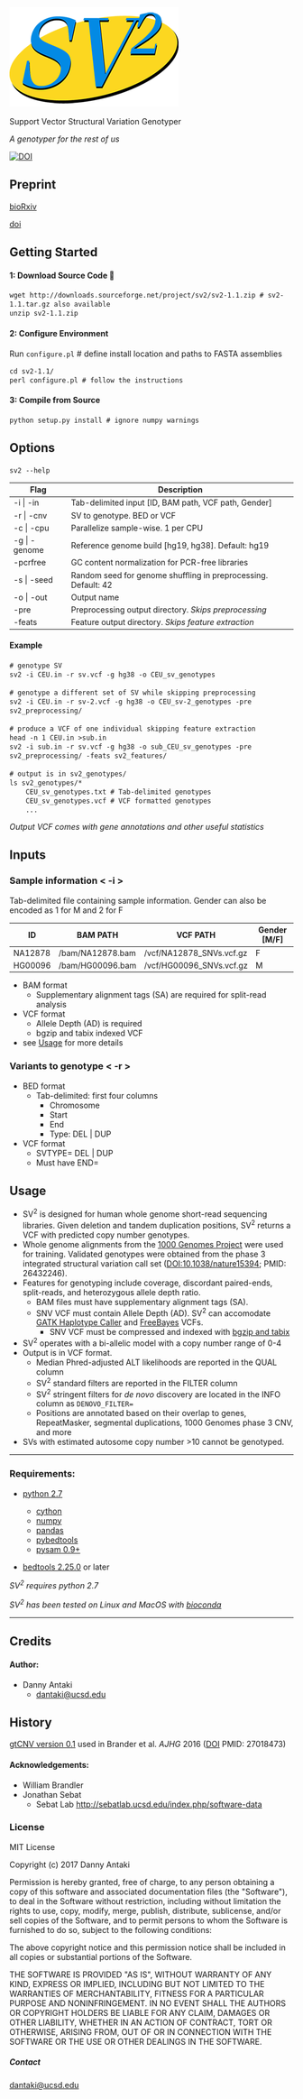 
![alt text](sv2.png "Support Vector Structural Variation Genotyper")

Support Vector Structural Variation Genotyper

*A genotyper for the rest of us*

[![DOI](https://zenodo.org/badge/80166279.svg)](https://zenodo.org/badge/latestdoi/80166279)

## Preprint

[bioRxiv](http://biorxiv.org/content/early/2017/03/17/113498) 

[doi](https://doi.org/10.1101/113498)


## Getting Started
#### 1: Download Source Code :floppy_disk:
```
wget http://downloads.sourceforge.net/project/sv2/sv2-1.1.zip # sv2-1.1.tar.gz also available
unzip sv2-1.1.zip
```
#### 2: Configure Environment
Run `configure.pl` # define install location and paths to FASTA assemblies
```
cd sv2-1.1/
perl configure.pl # follow the instructions
```
#### 3: Compile from Source 
```
python setup.py install # ignore numpy warnings
```
## Options
`sv2 --help`

Flag | Description
--- | -------------
-i \| -in | Tab-delimited input [ID, BAM path, VCF path, Gender]
-r \| -cnv | SV to genotype. BED or VCF
-c \| -cpu | Parallelize sample-wise. 1 per CPU 
-g \| -genome | Reference genome build [hg19, hg38]. Default: hg19
-pcrfree | GC content normalization for PCR-free libraries
-s \| -seed | Random seed for genome shuffling in preprocessing. Default: 42
-o \| -out | Output name
-pre | Preprocessing output directory. *Skips preprocessing*
-feats | Feature output directory. *Skips feature extraction*
#### Example
```
# genotype SV 
sv2 -i CEU.in -r sv.vcf -g hg38 -o CEU_sv_genotypes

# genotype a different set of SV while skipping preprocessing
sv2 -i CEU.in -r sv-2.vcf -g hg38 -o CEU_sv-2_genotypes -pre sv2_preprocessing/

# produce a VCF of one individual skipping feature extraction 
head -n 1 CEU.in >sub.in
sv2 -i sub.in -r sv.vcf -g hg38 -o sub_CEU_sv_genotypes -pre sv2_preprocessing/ -feats sv2_features/

# output is in sv2_genotypes/
ls sv2_genotypes/*
    CEU_sv_genotypes.txt # Tab-delimited genotypes
    CEU_sv_genotypes.vcf # VCF formatted genotypes
    ...
```
*Output VCF comes with gene annotations and other useful statistics*
## Inputs
### Sample information < -i >
Tab-delimited file containing sample information. Gender can also be encoded as 1 for M and 2 for F

ID | BAM PATH |  VCF PATH | Gender [M/F]
--- | --- | --- | ---
NA12878 | /bam/NA12878.bam | /vcf/NA12878_SNVs.vcf.gz | F 
HG00096 | /bam/HG00096.bam | /vcf/HG00096_SNVs.vcf.gz | M

* BAM format
  * Supplementary alignment tags (SA) are required for split-read analysis
* VCF format
  * Allele Depth (AD) is required 
  * bgzip and tabix indexed VCF
* see [Usage](#usage) for more details
  
### Variants to genotype < -r >
* BED format
  * Tab-delimited: first four columns 
    * Chromosome
    * Start
    * End
    * Type: DEL | DUP
* VCF format
  * SVTYPE= DEL | DUP
  * Must have END=
  
## Usage
* SV<sup>2</sup> is designed for human whole genome short-read sequencing libraries. Given deletion and tandem duplication positions, SV<sup>2</sup> returns a VCF with predicted copy number genotypes.
* Whole genome alignments from the [1000 Genomes Project](http://www.1000genomes.org/) were used for training. Validated genotypes were obtained from the phase 3 integrated structural variation call set ([DOI:10.1038/nature15394](http://dx.doi.org/10.1038%2Fnature15394); PMID:    26432246).
* Features for genotyping include coverage, discordant paired-ends, split-reads, and heterozygous allele depth ratio.
   * BAM files must have supplementary alignment tags (SA).
   * SNV VCF must contain Allele Depth (AD). SV<sup>2</sup> can accomodate [GATK Haplotype Caller](https://software.broadinstitute.org/gatk/gatkdocs/org_broadinstitute_gatk_tools_walkers_haplotypecaller_HaplotypeCaller.php) and [FreeBayes](https://github.com/ekg/freebayes) VCFs.
      * SNV VCF must be compressed and indexed with [bgzip and tabix](http://www.htslib.org/doc/tabix.html)
* SV<sup>2</sup> operates with a bi-allelic model with a copy number range of 0-4
* Output is in VCF format.
   * Median Phred-adjusted ALT likelihoods are reported in the QUAL column
   * SV<sup>2</sup> standard filters are reported in the FILTER column
   * SV<sup>2</sup> stringent filters for *de novo* discovery are located in the INFO column as `DENOVO_FILTER=`
   * Positions are annotated based on their overlap to genes, RepeatMasker, segmental duplications, 1000 Genomes phase 3 CNV, and more
* SVs with estimated autosome copy number >10 cannot be genotyped. 

---

### Requirements:
* [python 2.7](https://www.python.org/)
  * [cython](https://github.com/cython/cython)
  * [numpy](http://www.numpy.org/)
  * [pandas](http://pandas.pydata.org/)
  * [pybedtools](https://daler.github.io/pybedtools/)
  * [pysam 0.9+](https://github.com/pysam-developers/pysam)

* [bedtools 2.25.0](https://github.com/arq5x/bedtools2/releases) or later

*SV<sup>2</sup> requires python 2.7*

*SV<sup>2</sup> has been tested on Linux and MacOS with [bioconda](https://bioconda.github.io/)*

---

## Credits

#### Author:

* Danny Antaki
    * dantaki@ucsd.edu
    
## History
[gtCNV version 0.1](https://github.com/dantaki/gtCNV/tree/Version-0.1) used in Brander et al. *AJHG* 2016 ([DOI](http://dx.doi.org/10.1016/j.ajhg.2016.02.018) PMID:    27018473)

#### Acknowledgements:
* William Brandler
* Jonathan Sebat
    * Sebat Lab http://sebatlab.ucsd.edu/index.php/software-data

### License 
MIT License

Copyright (c) 2017 Danny Antaki

Permission is hereby granted, free of charge, to any person obtaining a copy
of this software and associated documentation files (the "Software"), to deal
in the Software without restriction, including without limitation the rights
to use, copy, modify, merge, publish, distribute, sublicense, and/or sell
copies of the Software, and to permit persons to whom the Software is
furnished to do so, subject to the following conditions:

The above copyright notice and this permission notice shall be included in all
copies or substantial portions of the Software.

THE SOFTWARE IS PROVIDED "AS IS", WITHOUT WARRANTY OF ANY KIND, EXPRESS OR
IMPLIED, INCLUDING BUT NOT LIMITED TO THE WARRANTIES OF MERCHANTABILITY,
FITNESS FOR A PARTICULAR PURPOSE AND NONINFRINGEMENT. IN NO EVENT SHALL THE
AUTHORS OR COPYRIGHT HOLDERS BE LIABLE FOR ANY CLAIM, DAMAGES OR OTHER
LIABILITY, WHETHER IN AN ACTION OF CONTRACT, TORT OR OTHERWISE, ARISING FROM,
OUT OF OR IN CONNECTION WITH THE SOFTWARE OR THE USE OR OTHER DEALINGS IN THE
SOFTWARE.

##### Contact
dantaki@ucsd.edu

